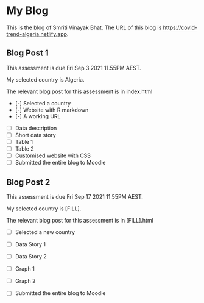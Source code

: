 # My Blog


This is the blog of Smriti Vinayak Bhat.
The URL of this blog is https://covid-trend-algeria.netlify.app.

## Blog Post 1

This assessment is due Fri Sep 3 2021 11.55PM AEST.

My selected country is Algeria.

The relevant blog post for this assessment is in index.html

- [-] Selected a country
- [-] Website with R markdown 
- [-] A working URL
- [ ] Data description
- [ ] Short data story
- [ ] Table 1
- [ ] Table 2
- [ ] Customised website with CSS
- [ ] Submitted the entire blog to Moodle

## Blog Post 2

This assessment is due Fri Sep 17 2021 11.55PM AEST.

My selected country is [FILL].

The relevant blog post for this assessment is in [FILL].html

- [ ] Selected a new country
- [ ] Data Story 1
- [ ] Data Story 2
- [ ] Graph 1
- [ ] Graph 2
- [ ] Submitted the entire blog to Moodle


